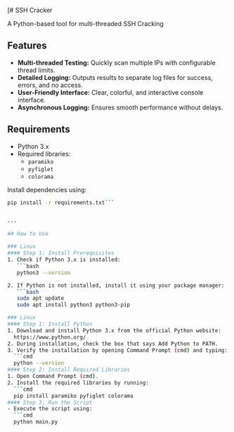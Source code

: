 [# SSH Cracker

A Python-based tool for multi-threaded SSH ‌‌Cracking

## Features
- **Multi-threaded Testing:** Quickly scan multiple IPs with configurable thread limits.
- **Detailed Logging:** Outputs results to separate log files for success, errors, and no access.
- **User-Friendly Interface:** Clear, colorful, and interactive console interface.
- **Asynchronous Logging:** Ensures smooth performance without delays.

## Requirements
- Python 3.x
- Required libraries:
  - `paramiko`
  - `pyfiglet`
  - `colorama`

Install dependencies using:
```bash
pip install -r requirements.txt```


---

## How to Use

### Linux
#### Step 1: Install Prerequisites
1. Check if Python 3.x is installed:
   ```bash
   python3 --version

2. If Python is not installed, install it using your package manager:
   ```bash
   sudo apt update
   sudo apt install python3 python3-pip

### Linux
#### Step 1: Install Python
1. Download and install Python 3.x from the official Python website:
  https://www.python.org/
2. During installation, check the box that says Add Python to PATH.
3. Verify the installation by opening Command Prompt (cmd) and typing:
  ```cmd
  python --version
#### Step 2: Install Required Libraries
1. Open Command Prompt (cmd).
2. Install the required libraries by running:
  ```cmd
  pip install paramiko pyfiglet colorama
#### Step 3: Run the Script
- Execute the script using:
  ```cmd
  python main.py

